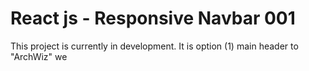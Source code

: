 # React js - Responsive Navbar 001

This project is currently in development. It is option (1) main header to "ArchWiz" we

